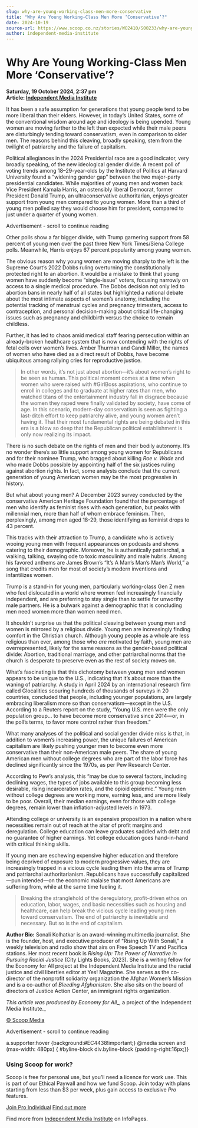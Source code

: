 ```yaml
---
slug: why-are-young-working-class-men-more-conservative
title: "Why Are Young Working-Class Men More ‘Conservative’?"
date: 2024-10-19
source-url: https://www.scoop.co.nz/stories/WO2410/S00233/why-are-young-working-class-men-more-conservative.htm
author: independent-media-institute
---
```

Why Are Young Working-Class Men More ‘Conservative’?
====================================================

**Saturday, 19 October 2024, 2:37 pm**  
**Article: [Independent Media Institute](https://info.scoop.co.nz/Independent_Media_Institute)**

It has been a safe assumption for generations that young people tend to be more liberal than their elders. However, in today’s United States, some of the conventional wisdom around age and ideology is being upended. Young women are moving farther to the left than expected while their male peers are disturbingly tending toward conservatism, even in comparison to older men. The reasons behind this cleaving, broadly speaking, stem from the twilight of patriarchy and the failure of capitalism.

Political allegiances in the 2024 Presidential race are a good indicator, very broadly speaking, of the new ideological gender divide. A recent poll of voting trends among 18–29-year-olds by the Institute of Politics at Harvard University found a “widening gender gap” between the two major-party presidential candidates. While majorities of young men and women back Vice President Kamala Harris, an ostensibly liberal Democrat, former President Donald Trump, an ultraconservative authoritarian, enjoys greater support from young men compared to young women. More than a third of young men polled say they would choose him for president, compared to just under a quarter of young women.

Advertisement - scroll to continue reading





Other polls show a far bigger divide, with Trump garnering support from 58 percent of young men over the past three New York Times/Siena College polls. Meanwhile, Harris enjoys 67 percent popularity among young women.

The obvious reason why young women are moving sharply to the left is the Supreme Court’s 2022 Dobbs ruling overturning the constitutionally protected right to an abortion. It would be a mistake to think that young women have suddenly become “single-issue” voters, focusing narrowly on access to a single medical procedure. The Dobbs decision not only led to abortion bans in nearly half of all states but highlighted a national debate about the most intimate aspects of women’s anatomy, including the potential tracking of menstrual cycles and pregnancy trimesters, access to contraception, and personal decision-making about critical life-changing issues such as pregnancy and childbirth versus the choice to remain childless.

Further, it has led to chaos amid medical staff fearing persecution within an already-broken healthcare system that is now contending with the rights of fetal cells over women’s lives. Amber Thurman and Candi Miller, the names of women who have died as a direct result of Dobbs, have become ubiquitous among rallying cries for reproductive justice.

> In other words, it’s not just about abortion—it’s about women’s right to be seen as human. This political moment comes at a time when women who were raised with #GirlBoss aspirations, who continue to enroll in colleges and to graduate at higher rates than men, who watched titans of the entertainment industry fall in disgrace because the women they raped were finally validated by society, have come of age. In this scenario, modern-day conservatism is seen as fighting a last-ditch effort to keep patriarchy alive, and young women aren’t having it. That their most fundamental rights are being debated in this era is a blow so deep that the Republican political establishment is only now realizing its impact.

There is no such debate on the rights of men and their bodily autonomy. It’s no wonder there’s so little support among young women for Republicans and for their nominee Trump, who bragged about killing _Roe v. Wade_ and who made Dobbs possible by appointing half of the six justices ruling against abortion rights. In fact, some analysts conclude that the current generation of young American women may be the most progressive in history.

But what about young men? A December 2023 survey conducted by the conservative American Heritage Foundation found that the percentage of men who identify as feminist rises with each generation, but peaks with millennial men, more than half of whom embrace feminism. Then, perplexingly, among men aged 18-29, those identifying as feminist drops to 43 percent.

This tracks with their attraction to Trump, a candidate who is actively wooing young men with frequent appearances on podcasts and shows catering to their demographic. Moreover, he is authentically patriarchal, a walking, talking, swaying ode to toxic masculinity and male hubris. Among his favored anthems are James Brown’s “It’s A Man’s Man’s Man’s World,” a song that credits men for most of society’s modern inventions and infantilizes women.

Trump is a stand-in for young men, particularly working-class Gen Z men who feel dislocated in a world where women feel increasingly financially independent, and are preferring to stay single than to settle for unworthy male partners. He is a bulwark against a demographic that is concluding men need women more than women need men.

It shouldn’t surprise us that the political cleaving between young men and women is mirrored by a religious divide. Young men are increasingly finding comfort in the Christian church. Although young people as a whole are less religious than ever, among those who _are_ motivated by faith, young men are overrepresented, likely for the same reasons as the gender-based political divide: Abortion, traditional marriage, and other patriarchal norms that the church is desperate to preserve even as the rest of society moves on.

What’s fascinating is that this dichotomy between young men and women appears to be unique to the U.S., indicating that it’s about more than the waning of patriarchy. A study in April 2024 by an international research firm called Glocalities scouring hundreds of thousands of surveys in 20 countries, concluded that people, including younger populations, are largely embracing liberalism more so than conservatism—except in the U.S. According to a Reuters report on the study, “Young U.S. men were the only population group… to have become more conservative since 2014—or, in the poll’s terms, to favor more control rather than freedom.”

What many analyses of the political and social gender divide miss is that, in addition to women’s increasing power, the unique failures of American capitalism are likely pushing younger men to become even more conservative than their non-American male peers. The share of young American men without college degrees who are part of the labor force has declined significantly since the 1970s, as per Pew Research Center.

According to Pew’s analysis, this “may be due to several factors, including declining wages, the types of jobs available to this group becoming less desirable, rising incarceration rates, and the opioid epidemic.” Young men without college degrees are working more, earning less, and are more likely to be poor. Overall, their median earnings, even for those with college degrees, remain lower than inflation-adjusted levels in 1973.

Attending college or university is an expensive proposition in a nation where necessities remain out of reach at the altar of profit margins and deregulation. College education can leave graduates saddled with debt and no guarantee of higher earnings. Yet college education goes hand-in-hand with critical thinking skills.

If young men are eschewing expensive higher education and therefore being deprived of exposure to modern progressive values, they are increasingly trapped in a vicious cycle leading them into the arms of Trump and patriarchal authoritarianism. Republicans have successfully capitalized—pun intended—on the economic malaise that most Americans are suffering from, while at the same time fueling it.

> Breaking the stranglehold of the deregulatory, profit-driven ethos on education, labor, wages, and basic necessities such as housing and healthcare, can help break the vicious cycle leading young men toward conservatism. The end of patriarchy is inevitable and necessary. But so is the end of capitalism.

**Author Bio:** Sonali Kolhatkar is an award-winning multimedia journalist. She is the founder, host, and executive producer of “Rising Up With Sonali,” a weekly television and radio show that airs on Free Speech TV and Pacifica stations. Her most recent book is _Rising Up: The Power of Narrative in Pursuing Racial Justice_ (City Lights Books, 2023). She is a writing fellow for the Economy for All project at the Independent Media Institute and the racial justice and civil liberties editor at Yes! Magazine. She serves as the co-director of the nonprofit solidarity organization the Afghan Women’s Mission and is a co-author of _Bleeding Afghanistan_. She also sits on the board of directors of Justice Action Center, an immigrant rights organization.

_This article was produced by_ _Economy for All__, a project of the Independent Media Institute._

[© Scoop Media](http://www.scoop.co.nz/about/terms.html)  

Advertisement - scroll to continue reading



a.supporter:hover {background:#EC4438!important;} @media screen and (max-width: 480px) { #byline-block div.byline-block {padding-right:16px;}}

### Using Scoop for work?

Scoop is free for personal use, but you’ll need a licence for work use. This is part of our Ethical Paywall and how we fund Scoop. Join today with plans starting from less than $3 per week, plus gain access to exclusive _Pro_ features.  
  
[Join Pro Individual](https://pro.scoop.co.nz/Individual/?from=ProIn24) [Find out more](https://pro.scoop.co.nz/using-scoop-for-work/?from=ProIn24)

Find more from [Independent Media Institute](https://info.scoop.co.nz/Independent_Media_Institute) on InfoPages.